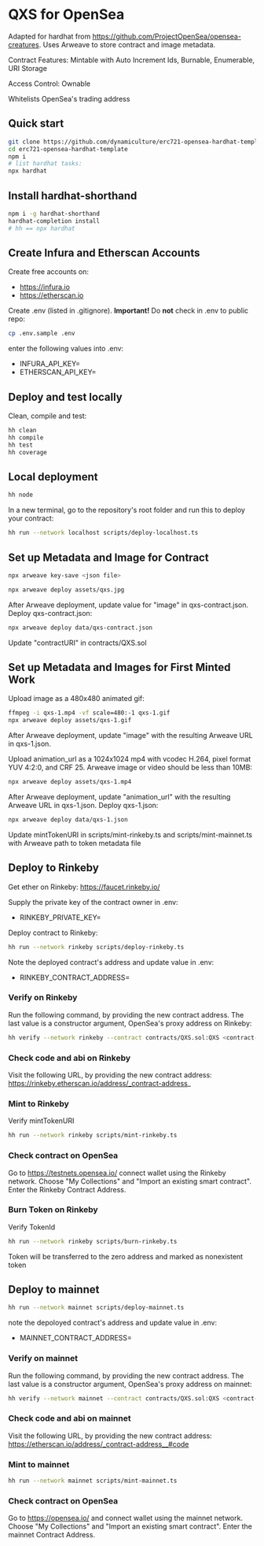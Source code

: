 # QXS for OpenSea
Adapted for hardhat from https://github.com/ProjectOpenSea/opensea-creatures. Uses Arweave to store contract and image metadata.

Contract Features: Mintable with Auto Increment Ids, Burnable, Enumerable, URI Storage

Access Control: Ownable

Whitelists OpenSea's trading address


## Quick start

```sh
git clone https://github.com/dynamiculture/erc721-opensea-hardhat-template
cd erc721-opensea-hardhat-template
npm i
# list hardhat tasks:
npx hardhat
```
## Install hardhat-shorthand
```sh
npm i -g hardhat-shorthand
hardhat-completion install
# hh == npx hardhat
```
## Create Infura and Etherscan Accounts
Create free accounts on:
* https://infura.io
* https://etherscan.io

Create .env (listed in .gitignore). **Important!** Do **not** check in .env to public repo:
```sh
cp .env.sample .env
```
enter the following values into .env:
* INFURA_API_KEY=
* ETHERSCAN_API_KEY=

## Deploy and test locally

Clean, compile and test:
```sh
hh clean
hh compile
hh test
hh coverage
```
## Local deployment
```sh
hh node
```
In a new terminal, go to the repository's root folder and run this to
deploy your contract:

```sh
hh run --network localhost scripts/deploy-localhost.ts
```

## Set up Metadata and Image for Contract
```sh
npx arweave key-save <json file>

npx arweave deploy assets/qxs.jpg
```

After Arweave deployment, update value for "image" in qxs-contract.json. Deploy qxs-contract.json:
```sh
npx arweave deploy data/qxs-contract.json
```

Update "contractURI" in contracts/QXS.sol

## Set up Metadata and Images for First Minted Work
Upload image as a 480x480 animated gif:
```sh
ffmpeg -i qxs-1.mp4 -vf scale=480:-1 qxs-1.gif
npx arweave deploy assets/qxs-1.gif
```

After Arweave deployment, update "image" with the resulting Arweave URL in qxs-1.json.

Upload animation_url as a 1024x1024 mp4 with vcodec H.264, pixel format YUV 4:2:0, and CRF 25. Arweave image or video should be less than 10MB:
```sh
npx arweave deploy assets/qxs-1.mp4
```

After Arweave deployment, update "animation_url" with the resulting Arweave URL in qxs-1.json. Deploy qxs-1.json:
```sh
npx arweave deploy data/qxs-1.json
```

Update mintTokenURI in scripts/mint-rinkeby.ts and scripts/mint-mainnet.ts with Arweave path to token metadata file

## Deploy to Rinkeby
Get ether on Rinkeby:
https://faucet.rinkeby.io/

Supply the private key of the contract owner in .env:
* RINKEBY_PRIVATE_KEY=

Deploy contract to Rinkeby:
```sh
hh run --network rinkeby scripts/deploy-rinkeby.ts
```
Note the deployed contract's address and update value in .env:
* RINKEBY_CONTRACT_ADDRESS=

### Verify on Rinkeby
Run the following command, by providing the new contract address. The last value is a constructor argument, OpenSea's proxy address on Rinkeby:
```sh
hh verify --network rinkeby --contract contracts/QXS.sol:QXS <contract-address> 0xf57b2c51ded3a29e6891aba85459d600256cf317
```
### Check code and abi on Rinkeby
Visit the following URL, by providing the new contract address:
https://rinkeby.etherscan.io/address/_contract-address_

### Mint to Rinkeby
Verify mintTokenURI
```sh
hh run --network rinkeby scripts/mint-rinkeby.ts
```

### Check contract on OpenSea
Go to https://testnets.opensea.io/ connect wallet using the Rinkeby network. Choose "My Collections" and "Import an existing smart contract". Enter the Rinkeby Contract Address.

### Burn Token on Rinkeby
Verify TokenId
```sh
hh run --network rinkeby scripts/burn-rinkeby.ts
```
Token will be transferred to the zero address and marked as nonexistent token

## Deploy to mainnet
```sh
hh run --network mainnet scripts/deploy-mainnet.ts
```

note the depoloyed contract's address and update value in .env:
* MAINNET_CONTRACT_ADDRESS=

### Verify on mainnet
Run the following command, by providing the new contract address. The last value is a constructor argument, OpenSea's proxy address on mainnet:
```sh
hh verify --network mainnet --contract contracts/QXS.sol:QXS <contract-address> 0xa5409ec958c83c3f309868babaca7c86dcb077c1
```
### Check code and abi on mainnet
Visit the following URL, by providing the new contract address:
https://etherscan.io/address/_contract-address__#code

### Mint to mainnet
```sh
hh run --network mainnet scripts/mint-mainnet.ts
```

### Check contract on OpenSea
Go to https://opensea.io/ and connect wallet using the mainnet network. Choose "My Collections" and "Import an existing smart contract". Enter the mainnet Contract Address.
